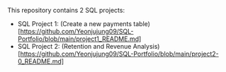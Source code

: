 This repository contains 2 SQL projects:
- SQL Project 1: (Create a new payments table)[https://github.com/Yeonjujung09/SQL-Portfolio/blob/main/project1_README.md]
- SQL Project 2: (Retention and Revenue Analysis)[https://github.com/Yeonjujung09/SQL-Portfolio/blob/main/project2-0_README.md]
